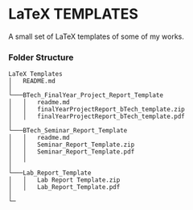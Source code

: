 # LaTeX TEMPLATES
A small set of LaTeX templates of some of my works.


### Folder Structure

```
LaTeX Templates
│   README.md
│
└───BTech_FinalYear_Project_Report_Template
│   │   readme.md
│   │   finalYearProjectReport_bTech_template.zip
│   │   finalYearProjectReport_bTech_template.pdf
│   
└───BTech_Seminar_Report_Template
│   │   readme.md
│   │   Seminar_Report_Template.zip
│   │   Seminar_Report_Template.pdf
│   │
│   
└───Lab_Report_Template
│   │   Lab Report Template.zip
│   │   Lab_Report_Template.pdf
│
└─
```
